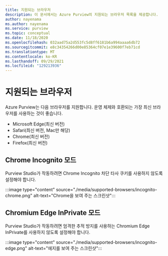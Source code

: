 ```yaml
---
title: 지원되는 브라우저
description: 이 문서에서는 Azure Purview의 지원되는 브라우저 목록을 제공합니다.
author: nayenama
ms.author: nayenama
ms.service: purview
ms.topic: conceptual
ms.date: 11/18/2020
ms.openlocfilehash: 032aad75a2d553fc5d8ff6181b6a994aaaa6db72
ms.sourcegitcommit: e8c34354266d00e85364cf07e1e39600f7eb71cd
ms.translationtype: MT
ms.contentlocale: ko-KR
ms.lasthandoff: 09/29/2021
ms.locfileid: "129213936"
---
```

# <a name="supported-browsers"></a>지원되는 브라우저 

Azure Purview는 다음 브라우저를 지원합니다. 운영 체제와 호환되는 가장 최신 브라우저를 사용하는 것이 좋습니다. 

* Microsoft Edge(최신 버전)
* Safari(최신 버전, Mac만 해당)
* Chrome(최신 버전)
* Firefox(최신 버전)

## <a name="chrome-incognito-mode"></a>Chrome Incognito 모드

 Purview Studio가 작동하려면 Chrome Incognito 차단 타사 쿠키를 사용하지 않도록 설정해야 합니다.

:::image type="content" source="./media/supported-browsers/incognito-chrome.png" alt-text="Chrome을 보여 주는 스크린샷":::

## <a name="chromium-edge-inprivate-mode"></a>Chromium Edge InPrivate 모드

Purview Studio가 작동하려면 엄격한 추적 방지를 사용하는 Chromium Edge InPrivate를 사용하지 않도록 설정해야 합니다.

:::image type="content" source="./media/supported-browsers/incognito-edge.png" alt-text="에지를 보여 주는 스크린샷":::